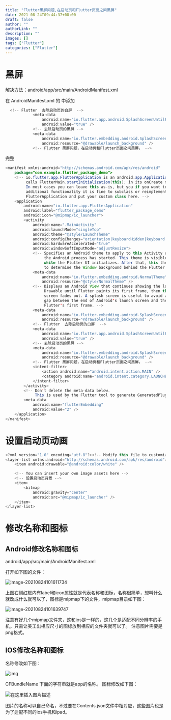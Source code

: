 ```yaml
---
title: "Flutter黑屏问题,在启动页和Flutter页面之间黑屏"
date: 2021-08-24T09:44:37+08:00
draft: false
author: ""
authorLink: ""
description: ""
images: []
tags: ["Flutter"]
categories: ["Flutter"]
---
```


# 黑屏

解决方法：android/app/src/main/AndroidManifest.xml

在 AndroidManifest.xml 的 <activity> </activity> 中添加

```java
  <!-- Flutter  去除启动页的白屏  -->
            <meta-data
                android:name="io.flutter.app.android.SplashScreenUntilFirstFrame"
                android:value="true" />
            <!-- 去除启动页的黑屏 -->
            <meta-data
                android:name="io.flutter.embedding.android.SplashScreenDrawable"
                android:resource="@drawable/launch_background" />
            <!-- Flutter 黑屏问题，在启动页和Flutter页面之间黑屏。 -->
```



完整

```java
<manifest xmlns:android="http://schemas.android.com/apk/res/android"
    package="com.example.flutter_package_demo">
    <!-- io.flutter.app.FlutterApplication is an android.app.Application that
         calls FlutterMain.startInitialization(this); in its onCreate method.
         In most cases you can leave this as-is, but you if you want to provide
         additional functionality it is fine to subclass or reimplement
         FlutterApplication and put your custom class here. -->
    <application
        android:name="io.flutter.app.FlutterApplication"
        android:label="flutter_package_demo"
        android:icon="@mipmap/ic_launcher">
        <activity
            android:name=".MainActivity"
            android:launchMode="singleTop"
            android:theme="@style/LaunchTheme"
            android:configChanges="orientation|keyboardHidden|keyboard|screenSize|smallestScreenSize|locale|layoutDirection|fontScale|screenLayout|density|uiMode"
            android:hardwareAccelerated="true"
            android:windowSoftInputMode="adjustResize">
            <!-- Specifies an Android theme to apply to this Activity as soon as
                 the Android process has started. This theme is visible to the user
                 while the Flutter UI initializes. After that, this theme continues
                 to determine the Window background behind the Flutter UI. -->
            <meta-data
                android:name="io.flutter.embedding.android.NormalTheme"
                android:resource="@style/NormalTheme" />
            <!-- Displays an Android View that continues showing the launch screen
                 Drawable until Flutter paints its first frame, then this splash
                 screen fades out. A splash screen is useful to avoid any visual
                 gap between the end of Android's launch screen and the painting of
                 Flutter's first frame. -->
            <meta-data
                android:name="io.flutter.embedding.android.SplashScreenDrawable"
                android:resource="@drawable/launch_background" />
            <!-- Flutter  去除启动页的白屏  -->
            <meta-data
                android:name="io.flutter.app.android.SplashScreenUntilFirstFrame"
                android:value="true" />
            <!-- 去除启动页的黑屏 -->
            <meta-data
                android:name="io.flutter.embedding.android.SplashScreenDrawable"
                android:resource="@drawable/launch_background" />
            <!-- Flutter 黑屏问题，在启动页和Flutter页面之间黑屏。 -->
            <intent-filter>
                <action android:name="android.intent.action.MAIN" />
                <category android:name="android.intent.category.LAUNCHER" />
            </intent-filter>
        </activity>
        <!-- Don't delete the meta-data below.
             This is used by the Flutter tool to generate GeneratedPluginRegistrant.java -->
        <meta-data
            android:name="flutterEmbedding"
            android:value="2" />
    </application>
</manifest>

```



# 设置启动页动画

```java
<?xml version="1.0" encoding="utf-8"?><!-- Modify this file to customize your launch splash screen -->
<layer-list xmlns:android="http://schemas.android.com/apk/res/android">
    <item android:drawable="@android:color/white" />

    <!-- You can insert your own image assets here -->
    <!-- 设置启动页背景 -->
    <item>
        <bitmap
            android:gravity="center"
            android:src="@mipmap/ic_launcher" />
    </item>
</layer-list>

```

# 修改名称和图标

## Android修改名称和图标

android/app/src/main/AndroidManifest.xml


打开如下图的文件：

![image-20210824101611734](https://luckly007.oss-cn-beijing.aliyuncs.com/image/image-20210824101611734.png)

上图右侧红框内有label和icon属性就是代表名称和图标，名称很简单，想叫什么就改成什么就可以了，图标是mipmap下的文件，mipmap目录如下图：

![image-20210824101639747](https://luckly007.oss-cn-beijing.aliyuncs.com/image/image-20210824101639747.png)

注意有好几个mipmap文件夹，这和ios是一样的，这几个是适配不同分辨率的手机。只需让美工出相应尺寸的图标放到相应的文件夹就可以了。
注意图片需要是png格式。

## IOS修改名称和图标

名称修改如下图：

![img](https://luckly007.oss-cn-beijing.aliyuncs.com/image/20190710094039756.png)

CFBundleName 下面的字符串就是app的名称。
图标修改如下图：

![在这里插入图片描述](https://luckly007.oss-cn-beijing.aliyuncs.com/image/20190710094158439.png)

图片的名称可以自己命名，不过要在Contents.json文件中相对应，这些图片也是为了适配不同的ios手机和ipad。

